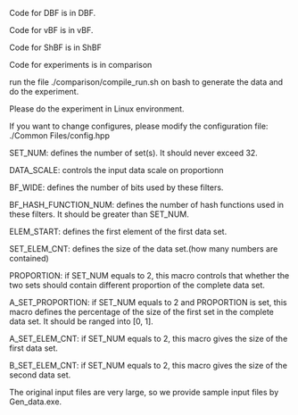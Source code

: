 Code for DBF is in DBF.

Code for vBF is in vBF.

Code for ShBF is in ShBF

Code for experiments is in comparison

run the file ./comparison/compile_run.sh on bash to generate the data and do the experiment.

Please do the experiment in Linux environment.

If you want to change configures, please modify the configuration file: ./Common Files/config.hpp

  SET_NUM: defines the number of set(s). It should never exceed 32.

  DATA_SCALE: controls the input data scale on proportionn

  BF_WIDE: defines the number of bits used by these filters.

  BF_HASH_FUNCTION_NUM: defines the number of hash functions used in these filters. It should be greater than SET_NUM.

  ELEM_START: defines the first element of the first data set.
  
  SET_ELEM_CNT: defines the size of the data set.(how many numbers are contained)

  PROPORTION: if SET_NUM equals to 2, this macro controls that whether the two sets should contain different proportion of the complete data set.

  A_SET_PROPORTION: if SET_NUM equals to 2 and PROPORTION is set, this macro defines the percentage of the size of the first set in the complete data set. It should be ranged into [0, 1].

  A_SET_ELEM_CNT: if SET_NUM equals to 2, this macro gives the size of the first data set.

  B_SET_ELEM_CNT: if SET_NUM equals to 2, this macro gives the size of the second data set.

The original input files are very large, so we provide sample input files by Gen_data.exe.
